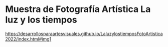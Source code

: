 # Muestra de Fotografía Artística La luz y los tiempos

https://desarrollosparaartesvisuales.github.io/LaluzylostiemposFotoArtistica2022/index.html#img1